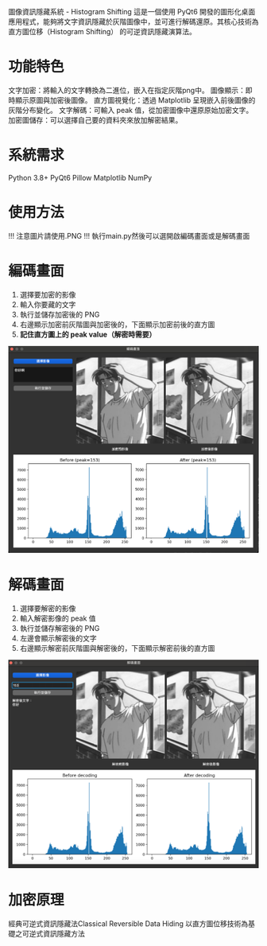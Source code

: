 圖像資訊隱藏系統 - Histogram Shifting
這是一個使用 PyQt6 開發的圖形化桌面應用程式，能夠將文字資訊隱藏於灰階圖像中，並可進行解碼還原。其核心技術為 直方圖位移（Histogram Shifting） 的可逆資訊隱藏演算法。

# 功能特色
文字加密：將輸入的文字轉換為二進位，嵌入在指定灰階png中。
圖像顯示：即時顯示原圖與加密後圖像。
直方圖視覺化：透過 Matplotlib 呈現嵌入前後圖像的灰階分布變化。
文字解碼：可輸入 peak 值，從加密圖像中還原原始加密文字。
加密圖儲存：可以選擇自己要的資料夾來放加解密結果。

# 系統需求
Python 3.8+
PyQt6
Pillow
Matplotlib
NumPy

# 使用方法
!!! 注意圖片請使用.PNG !!!
執行main.py然後可以選開啟編碼畫面或是解碼畫面

# 編碼畫面
1. 選擇要加密的影像  
2. 輸入你要藏的文字  
3. 執行並儲存加密後的 PNG  
4. 右邊顯示加密前灰階圖與加密後的，下面顯示加密前後的直方圖  
5. **記住直方圖上的 peak value（解密時需要）**

![編碼畫面](image.png)

# 解碼畫面

1. 選擇要解密的影像  
2. 輸入解密影像的 peak 值  
3. 執行並儲存解密後的 PNG  
4. 左邊會顯示解密後的文字  
5. 右邊顯示解密前灰階圖與解密後的，下面顯示解密前後的直方圖  

![解碼畫面](image-1.png)

# 加密原理
經典可逆式資訊隱藏法Classical Reversible Data Hiding
以直方圖位移技術為基礎之可逆式資訊隱藏方法
